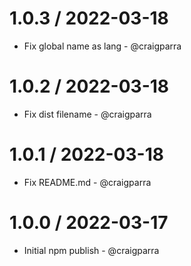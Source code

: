 1.0.3 / 2022-03-18
==================

* Fix global name as lang - @craigparra

1.0.2 / 2022-03-18
==================

* Fix dist filename - @craigparra
  
1.0.1 / 2022-03-18
==================

* Fix README.md - @craigparra
  
1.0.0 / 2022-03-17
==================

* Initial npm publish - @craigparra

